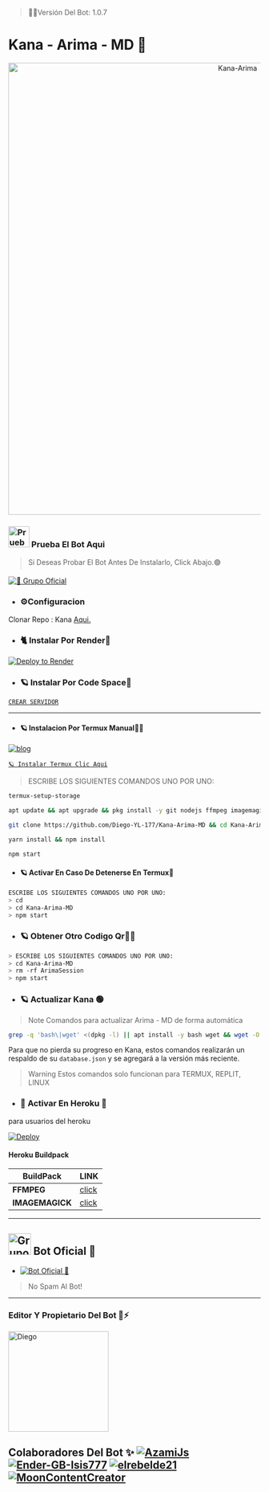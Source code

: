 > 🚩🧿Versión Del Bot: 1.0.7

# Kana - Arima - MD 🌼
<p align="center">
<img src= "https://telegra.ph/file/852e26c73a229c5308121.jpg" alt="Kana-Arima" width="900"/>
</p>

### <img src="https://i.pinimg.com/originals/19/80/6e/19806e91932e6054965fc83b85241270.gif" alt="Prueba El Bot Aqui" width="42" height="42"> Prueba El Bot Aqui

> Si Deseas Probar El Bot Antes De Instalarlo, Click Abajo.🟢

<a href="https://chat.whatsapp.com/Eaa9JFA53ps7WHMv2VHbO9"><img alt="📍 Grupo Oficial" src="https://img.shields.io/badge/Grupo-Oficial-25D366?style=for-the-badge&logo=whatsapp&logoColor=white"/></a>


- ### ⚙️Configuracion
 Clonar Repo : Kana [Aqui.](https://github.com/Diego-YL-177/Kana-Arima-MD/fork)



- ###  🐈 Instalar Por Render🧩

[![Deploy to Render](https://render.com/images/deploy-to-render-button.svg)](https://dashboard.render.com/blueprint/new?repo=https%3A%2F%2Fgithub.com%2Diego-YL-177%2Kana-Arima-MD) 

- ### 🪐 Instalar Por Code Space🧸

[`CREAR SERVIDOR`](https://github.com/codespaces/new?skip_quickstart=true&machine=basicLinux32gb&repo=738341999&ref=main&geo=UsEast)
***

- #### 🪐 Instalacion Por Termux Manual👨‍💻

[![blog](https://img.shields.io/badge/Instalacion-Manual-FF0000?style=for-the-badge&logo=youtube&logoColor=white)
](https://youtu.be/9-v4XwMTJYE?si=STdO2GwZR1GAmXfA)

[`🪐 Instalar Termux Clic Aqui`](https://www.mediafire.com/file/3hsvi3xkpq3a64o/termux_118.apk/file)

> ESCRIBE LOS SIGUIENTES COMANDOS UNO POR UNO:

```bash
termux-setup-storage
```
```bash
apt update && apt upgrade && pkg install -y git nodejs ffmpeg imagemagick yarn
```
```bash
git clone https://github.com/Diego-YL-177/Kana-Arima-MD && cd Kana-Arima-MD
```
```bash
yarn install && npm install
```
```bash
npm start
```

- #### 🪐 Activar En Caso De Detenerse En Termux🧸
```bash
ESCRIBE LOS SIGUIENTES COMANDOS UNO POR UNO:
> cd 
> cd Kana-Arima-MD
> npm start
```

- ### 🪐 Obtener Otro Codigo Qr👨‍💻 
```bash
> ESCRIBE LOS SIGUIENTES COMANDOS UNO POR UNO:
> cd Kana-Arima-MD
> rm -rf ArimaSession
> npm start
```
- ### 🪐 Actualizar Kana 🟢
> Note Comandos para actualizar Arima - MD de forma automática
```bash
grep -q 'bash\|wget' <(dpkg -l) || apt install -y bash wget && wget -O - https://raw.githubusercontent.com/Diego-YL-177/Kana-Arima-MD/master/update.sh | bash
```
Para que no pierda su progreso en Kana, estos comandos realizarán un respaldo de su `database.json` y se agregará a la versión más reciente.

> Warning Estos comandos solo funcionan para TERMUX, REPLIT, LINUX

- ### 📍 Activar En Heroku 🚀
para usuarios del heroku

[![Deploy](https://www.herokucdn.com/deploy/button.svg)](https://heroku.com/deploy?template=https://github.com/Diego-YL-177/Kana-Arima-MD)

#### Heroku Buildpack
| BuildPack | LINK |
|--------|--------|
| **FFMPEG** |[click](https://github.com/jonathanong/heroku-buildpack-ffmpeg-latest) |
| **IMAGEMAGICK** | [click](https://github.com/DuckyTeam/heroku-buildpack-imagemagick) |

***

## <img src="https://static.wikia.nocookie.net/nyancat/images/d/d3/Nyan-cat.gif/revision/latest/scale-to-width-down/400?cb=20131231222500&path-prefix=es" alt="Grupo" width="45" height="43"> Bot Oficial 📍

* <a href="https://wa.me/573218138672?text=!menu"><img alt="Bot Oficial 📍" src="https://img.shields.io/badge/Bot - Oficial📍-25D366?style=for-the-badge&logo=whatsapp&logoColor=white"/></a>

> No Spam Al Bot!
---------

### Editor Y Propietario Del Bot 🌹⚡️
<a
href="https://github.com/Diego-YL-177"><img src="https://github.com/Diego-YL-177.png" width="200" height="200" alt="Diego"/></a>

## Colaboradores Del Bot ✨️   [![AzamiJs](https://github.com/AzamiJs.png?size=100)](https://github.com/AzamiJs) [![Ender-GB-Isis777](https://github.com/Ender-GB-Isis777.png?size=100)](https://github.com/Ender-GB-Isis777) [![elrebelde21](https://github.com/elrebelde21.png?size=100)](https://github.com/elrebelde21) [![MoonContentCreator](https://github.com/MoonContentCreator.png?size=100)](https://github.com/MoonContentCreator)